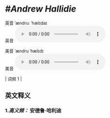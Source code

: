 # ***\#Andrew Hallidie*** 
英音 ˈændru: ˈhælɪdaɪ  
英音
<audio src="./media/Andrew Hallidie-B.aac" controls="controls"></audio>

美音  ˈændru ˈhælɪdɪ  
美音
<audio src="./media/Andrew Hallidie.aac" controls="controls"></audio>



| 词频 1 |  

英文释义
---
### 1.*高义频：* **安德鲁·哈利迪**  


